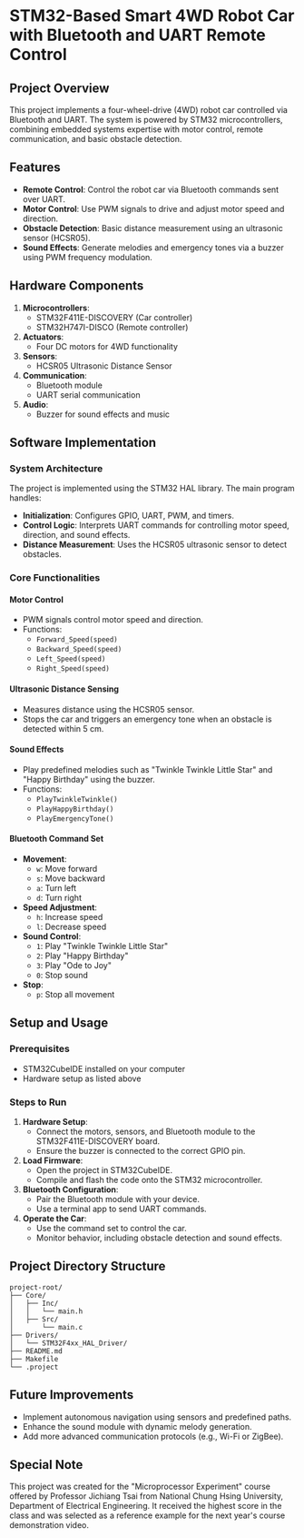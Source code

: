 # STM32-Based Smart 4WD Robot Car with Bluetooth and UART Remote Control

## Project Overview
This project implements a four-wheel-drive (4WD) robot car controlled via Bluetooth and UART. The system is powered by STM32 microcontrollers, combining embedded systems expertise with motor control, remote communication, and basic obstacle detection.

## Features
- **Remote Control**: Control the robot car via Bluetooth commands sent over UART.
- **Motor Control**: Use PWM signals to drive and adjust motor speed and direction.
- **Obstacle Detection**: Basic distance measurement using an ultrasonic sensor (HCSR05).
- **Sound Effects**: Generate melodies and emergency tones via a buzzer using PWM frequency modulation.

## Hardware Components
1. **Microcontrollers**:
   - STM32F411E-DISCOVERY (Car controller)
   - STM32H747I-DISCO (Remote controller)
2. **Actuators**:
   - Four DC motors for 4WD functionality
3. **Sensors**:
   - HCSR05 Ultrasonic Distance Sensor
4. **Communication**:
   - Bluetooth module
   - UART serial communication
5. **Audio**:
   - Buzzer for sound effects and music

## Software Implementation
### System Architecture
The project is implemented using the STM32 HAL library. The main program handles:
- **Initialization**: Configures GPIO, UART, PWM, and timers.
- **Control Logic**: Interprets UART commands for controlling motor speed, direction, and sound effects.
- **Distance Measurement**: Uses the HCSR05 ultrasonic sensor to detect obstacles.

### Core Functionalities
#### Motor Control
- PWM signals control motor speed and direction.
- Functions:
  - `Forward_Speed(speed)`
  - `Backward_Speed(speed)`
  - `Left_Speed(speed)`
  - `Right_Speed(speed)`

#### Ultrasonic Distance Sensing
- Measures distance using the HCSR05 sensor.
- Stops the car and triggers an emergency tone when an obstacle is detected within 5 cm.

#### Sound Effects
- Play predefined melodies such as "Twinkle Twinkle Little Star" and "Happy Birthday" using the buzzer.
- Functions:
  - `PlayTwinkleTwinkle()`
  - `PlayHappyBirthday()`
  - `PlayEmergencyTone()`

#### Bluetooth Command Set
- **Movement**:
  - `w`: Move forward
  - `s`: Move backward
  - `a`: Turn left
  - `d`: Turn right
- **Speed Adjustment**:
  - `h`: Increase speed
  - `l`: Decrease speed
- **Sound Control**:
  - `1`: Play "Twinkle Twinkle Little Star"
  - `2`: Play "Happy Birthday"
  - `3`: Play "Ode to Joy"
  - `0`: Stop sound
- **Stop**:
  - `p`: Stop all movement

## Setup and Usage
### Prerequisites
- STM32CubeIDE installed on your computer
- Hardware setup as listed above

### Steps to Run
1. **Hardware Setup**:
   - Connect the motors, sensors, and Bluetooth module to the STM32F411E-DISCOVERY board.
   - Ensure the buzzer is connected to the correct GPIO pin.
2. **Load Firmware**:
   - Open the project in STM32CubeIDE.
   - Compile and flash the code onto the STM32 microcontroller.
3. **Bluetooth Configuration**:
   - Pair the Bluetooth module with your device.
   - Use a terminal app to send UART commands.
4. **Operate the Car**:
   - Use the command set to control the car.
   - Monitor behavior, including obstacle detection and sound effects.

## Project Directory Structure
```
project-root/
├── Core/
│   ├── Inc/
│   │   └── main.h
│   ├── Src/
│       └── main.c
├── Drivers/
│   └── STM32F4xx_HAL_Driver/
├── README.md
├── Makefile
└── .project
```

## Future Improvements
- Implement autonomous navigation using sensors and predefined paths.
- Enhance the sound module with dynamic melody generation.
- Add more advanced communication protocols (e.g., Wi-Fi or ZigBee).

## Special Note
This project was created for the "Microprocessor Experiment" course offered by Professor Jichiang Tsai from National Chung Hsing University, Department of Electrical Engineering. It received the highest score in the class and was selected as a reference example for the next year's course demonstration video.

